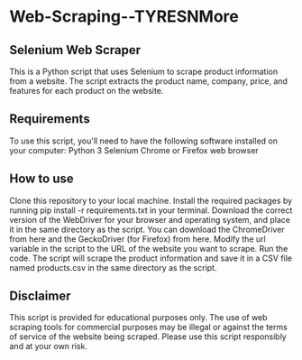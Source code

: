 # Web-Scraping--TYRESNMore
## Selenium Web Scraper
This is a Python script that uses Selenium to scrape product information from a website. The script extracts the product name, company, price, and features for each product on the website.

## Requirements
To use this script, you'll need to have the following software installed on your computer:
Python 3
Selenium
Chrome or Firefox web browser

## How to use
Clone this repository to your local machine.
Install the required packages by running pip install -r requirements.txt in your terminal.
Download the correct version of the WebDriver for your browser and operating system, and place it in the same directory as the script. You can download the ChromeDriver from here and the GeckoDriver (for Firefox) from here.
Modify the url variable in the script to the URL of the website you want to scrape. Run the code.
The script will scrape the product information and save it in a CSV file named products.csv in the same directory as the script.

## Disclaimer
This script is provided for educational purposes only. The use of web scraping tools for commercial purposes may be illegal or against the terms of service of the website being scraped. Please use this script responsibly and at your own risk.
